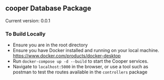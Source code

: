 cooper Database Package
------------------------------

Current version: 0.0.1


### To Build Locally
* Ensure you are in the root directory
* Ensure you have Docker installed and running on your local machine. https://www.docker.com/products/docker-desktop
* Run `docker-compose up -d --build` to start the Cooper services.
* Navigate to `localhost:5000` in the browser, or use a tool such as postman to test the routes available 
in the `controllers` package
